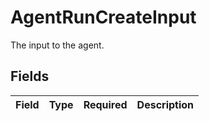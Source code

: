# AgentRunCreateInput

The input to the agent.


## Fields

| Field       | Type        | Required    | Description |
| ----------- | ----------- | ----------- | ----------- |